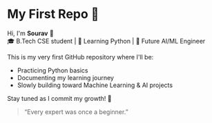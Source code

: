 # My First Repo 🚀

Hi, I'm **Sourav** 👋  
🎓 B.Tech CSE student | 🐍 Learning Python | 🤖 Future AI/ML Engineer

This is my very first GitHub repository where I'll be:
- Practicing Python basics
- Documenting my learning journey
- Slowly building toward Machine Learning & AI projects

Stay tuned as I commit my growth! 🌱

> “Every expert was once a beginner.”
